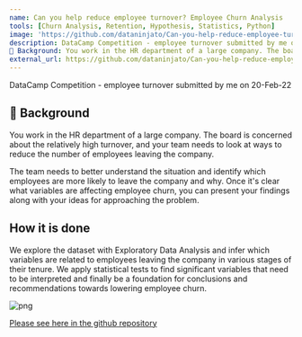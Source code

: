 ```yaml
---
name: Can you help reduce employee turnover? Employee Churn Analysis
tools: [Churn Analysis, Retention, Hypothesis, Statistics, Python]
image: 'https://github.com/dataninjato/Can-you-help-reduce-employee-turnover/raw/main/histogramm-variable-review-by-year-tenure.png'
description: DataCamp Competition - employee turnover submitted by me on 20-Feb-22
📖 Background: You work in the HR department of a large company. The board is concerned about the relatively high turnover, and your team needs to look at ways to reduce the number of employees leaving the company.
external_url: https://github.com/dataninjato/Can-you-help-reduce-employee-turnover
---
```



DataCamp Competition - employee turnover submitted by me on 20-Feb-22
 
## 📖 Background
You work in the HR department of a large company. The board is concerned about the relatively high turnover, and your team needs to look at ways to reduce the number of employees leaving the company.

The team needs to better understand the situation and identify which employees are more likely to leave the company and why. Once it's clear what variables are affecting employee churn, you can present your findings along with your ideas for approaching the problem.

 ## How it is done
We explore the dataset with Exploratory Data Analysis and infer which variables are related to employees leaving the company in various stages of their tenure. We apply statistical tests to find significant variables that need to be interpreted and finally be a foundation for conclusions and recommendations towards lowering employee churn.

![png](https://github.com/dataninjato/Can-you-help-reduce-employee-turnover/raw/main/histogramm-variable-review-by-year-tenure.png)

[Please see here in the github repository](https://github.com/dataninjato/Can-you-help-reduce-employee-turnover)